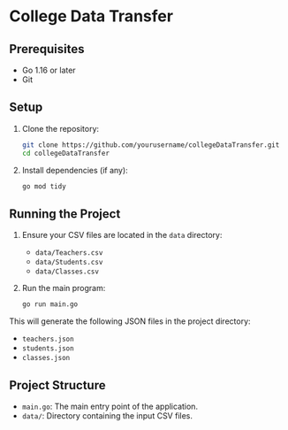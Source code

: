 # College Data Transfer

## Prerequisites

- Go 1.16 or later
- Git

## Setup

1. Clone the repository:

    ```sh
    git clone https://github.com/yourusername/collegeDataTransfer.git
    cd collegeDataTransfer
    ```

2. Install dependencies (if any):

    ```sh
    go mod tidy
    ```

## Running the Project

1. Ensure your CSV files are located in the `data` directory:
    - `data/Teachers.csv`
    - `data/Students.csv`
    - `data/Classes.csv`

2. Run the main program:

    ```sh
    go run main.go
    ```

This will generate the following JSON files in the project directory:
- `teachers.json`
- `students.json`
- `classes.json`

## Project Structure

- `main.go`: The main entry point of the application.
- `data/`: Directory containing the input CSV files.
